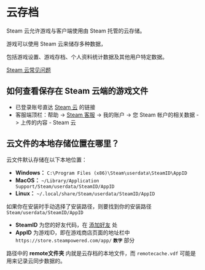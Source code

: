 # 云存档

Steam 云允许游戏与客户端使用由 Steam 托管的云存储。

游戏可以使用 Steam 云来储存多种数据，

包括游戏设置、游戏存档、个人资料统计数据及其他用户特定数据。

[Steam 云常见问题](https://help.steampowered.com/faqs/view/68D2-35AB-09A9-7678)

## 如何查看保存在 Steam 云端的游戏文件

- 已登录账号直达 [Steam 云](https://store.steampowered.com/account/remotestorage) 的链接
- 客服端顶栏：帮助 -> [Steam 客服](https://help.steampowered.com/) -> 我的账户 -> 您 Steam 帐户的相关数据 -> 上传的内容 - Steam 云

## 云文件的本地存储位置在哪里？

云文件默认存储在以下本地位置：

- **Windows：** `C:\Program Files (x86)\Steam\userdata\SteamID\AppID`
- **MacOS：** `~/Library/Application Support/Steam/userdata/SteamID/AppID`
- **Linux：** `~/.local/share/Steam/userdata/SteamID/AppID`

如果你在安装时手动选择了安装路径，则要找到你的安装路径 `Steam/userdata/SteamID/AppID`

- **SteamID** 为您的好友代码，在 [添加好友](https://steamcommunity.com/friends/add) 处
- **AppID** 为游戏ID，即在游戏商店页面的地址栏中 `https://store.steampowered.com/app/` **`数字`** 部分

路径中的 **remote文件夹** 内就是云存档的本地文件，而 `remotecache.vdf` 可能是用来记录云同步数据的。
